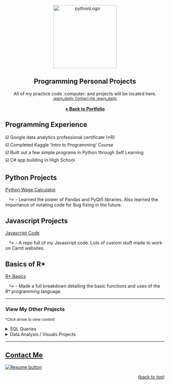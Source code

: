<a name="readme-top"></a>
<div align="center">

  <img src="https://user-images.githubusercontent.com/121735588/216512455-fadd17bb-91bb-48f2-8d35-03b9f5c69481.png" alt="pythonLogo" width="200" height="200">


  <h2 align="center">Programming Personal Projects</h2>
  <p align="center">
  All of my practice code :computer: and projects will be located here.
   <br> <sub><a href="https://cameroncss.com/#contact">:wavy_dash: Contact me :wavy_dash:</a></sub>
<br>
    <br>
     <a href="https://github.com/CameronCSS/PersonalProjects/blob/main/README.md"><strong>« Back to Portfolio</strong></a>
  </p>
</div>

## Programming Experience
:ballot_box_with_check: Google data analytics professional certificate (*R) 
<br> :ballot_box_with_check: Completed Kaggle 'Intro to Programming' Course
<br> :ballot_box_with_check: Built out a few simple programs in Python through Self Learning
<br> :ballot_box_with_check: C# app building in High School

## Python Projects
<a href="https://github.com/CameronCSS/Programming-Languages/tree/main/Python%20Wage%20Calculator" target="new">Python Wage Calculator</a>

&nbsp; &nbsp;:arrow_right_hook: - Learned the power of Pandas and PyQt5 libraries. Also learned the importance of notating code for Bug fixing in the future.

## Javascript Projects
<a href="https://github.com/CameronCSS/Programming-Languages/tree/main/Javascript" target="new">Javascript Code</a>

&nbsp; &nbsp;:arrow_right_hook: - A repo full of my Javascript code. Lots of custom stuff made to work on Carrd websites.

## Basics of R*
<a href="https://github.com/CameronCSS/Programming-Languages/tree/main/R-Basics" target="new">R* Basics</a>

&nbsp; &nbsp;:arrow_right_hook: - Made a full breakdown detailing the basic functions and uses of the R* programming language.
  
----

### View My Other Projects
 <sub>**Click arrow to view content*</sub>

<details>
  <summary>SQL Queries</summary>
<a href="https://github.com/CameronCSS/SQL-Queries/tree/main/8%20Week%20SQL%20Challenge%20%23%201" target="new">8 Week SQL Challenge # 1</a>
<br>
&nbsp; &nbsp;:arrow_right_hook: - Explored complex queries to clean data, compute customer figures, and organize data in unusual ways.
<br>
<br>
<a href="https://github.com/CameronCSS/SQL-Queries/tree/main/Khan%20Academy%20Advanced%20SQL" target="new">Khan Academy Advanced SQL</a>
<br>
&nbsp; &nbsp;:arrow_right_hook: - Expand SQL knowledge about combining tables with JOINs and using multiple queries at once.
<br>
<br>
<a href="https://github.com/CameronCSS/SQL-Queries/tree/main/SQLbolt%20-%20SQL%20lessons" target="new">SQLbolt - SQL lessons</a>
<br>
&nbsp; &nbsp;:arrow_right_hook: - Refreshed foundational understanding of SQL and discovered context variations among SQL-powered platforms.
<br>

</details>

<details>
<summary>Data Analysis / Visuals Projects</summary>
<a href="https://github.com/CameronCSS/Data-Analysis/tree/main/Power-BI-Dashboards" target="new">Power BI Dashboards</a>
<br>
&nbsp; &nbsp;:arrow_right_hook: - Collection of my Power BI projects/dashboards with detailed analysis and visually appealing data.
<br>
<br>
<a href="https://cameroncss.github.io/Data-Analysis/Netflix/index.html" target="new">Netflix Movies and TV Shows</a>
<br>
&nbsp; &nbsp;:arrow_right_hook: - Built out multiple sheets to display on a single visual, and created an interactive dashboard.
<br>	
<br>
<a href="https://github.com/CameronCSS/Data-Analysis/tree/main/SLC%20civilian%20complaints" target="new">SLC civilian complaints</a>
  <br>
&nbsp; &nbsp;:arrow_right_hook: - Utilized API calls to gather data from public sources. Built a local DB to use in Power BI to uncover valuable insights.
  <br>
 </details>


----

<a name="Contact"></a> 
## <a href="https://cameroncss.com/#contact">Contact Me</a>

  </table>
  <p style="margin-left: auto;">
    <a href="https://docs.google.com/document/d/1idTVL4nRGOejqW6EkpfhsD-dNQRLzmX08y5hI3TYLns/edit?usp=sharing" target="_blank" rel="noopener noreferrer">
      <img src="https://user-images.githubusercontent.com/121735588/215364205-abdfc0ac-53db-4733-8d43-b57c1bafb802.png" alt="Resume button">
    </a>
  </p>
</div>

<p align="right">(<a href="#readme-top">back to top</a>)</p>
